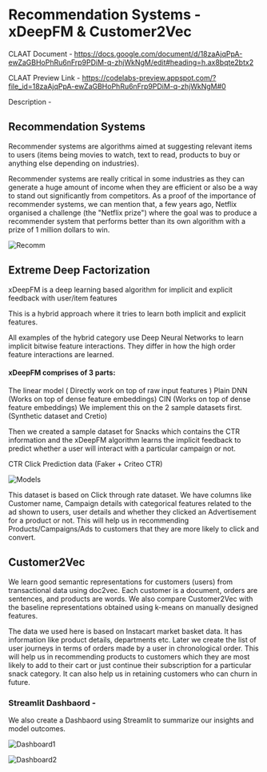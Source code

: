 # Recommendation Systems - xDeepFM & Customer2Vec



CLAAT Document - https://docs.google.com/document/d/18zaAjqPpA-ewZaGBHoPhRu6nFrp9PDiM-q-zhjWkNgM/edit#heading=h.ax8bqte2btx2

CLAAT Preview Link - https://codelabs-preview.appspot.com/?file_id=18zaAjqPpA-ewZaGBHoPhRu6nFrp9PDiM-q-zhjWkNgM#0

Description - 


## Recommendation Systems  

Recommender systems are algorithms aimed at suggesting relevant items to users (items being movies to watch, text to read, products to buy or anything else depending on industries).

Recommender systems are really critical in some industries as they can generate a huge amount of income when they are efficient or also be a way to stand out significantly from competitors. As a proof of the importance of recommender systems, we can mention that, a few years ago, Netflix organised a challenge (the "Netflix prize") where the goal was to produce a recommender system that performs better than its own algorithm with a prize of 1 million dollars to win.

![Recomm](https://github.com/Nikhilkohli1/Digital-Marketing-Analytics/blob/master/Assignment3_Attribution_Modeling/Panel%20Dashboard/images/theme.PNG)

## Extreme Deep Factorization


xDeepFM is a deep learning based algorithm for implicit and explicit feedback with user/item features

This is a hybrid approach where it tries to learn both implicit and explicit features.

All examples of the hybrid category use Deep Neural Networks to learn implicit bitwise feature interactions. They differ in how the high order feature interactions are learned.

#### xDeepFM comprises of 3 parts:

The linear model ( Directly work on top of raw input features )
Plain DNN (Works on top of dense feature embeddings)
CIN (Works on top of dense feature embeddings)
We implement this on the 2 sample datasets first. (Synthetic dataset and Cretio)

Then we created a sample dataset for Snacks which contains the CTR information and the xDeepFM algorithm learns the implicit feedback to predict whether a user will interact with a particular campaign or not.


CTR Click Prediction data (Faker + Criteo CTR)


![Models](https://github.com/Nikhilkohli1/Digital-Marketing-Analytics/blob/master/Assignment3_Attribution_Modeling/Panel%20Dashboard/images/Model%20Comaprision.JPG)

This dataset is based on Click through rate dataset. We have columns like Customer name, Campaign details with categorical features related to the ad shown to users, user details and whether they clicked an Advertisement for a product or not. This will help us in recommending Products/Campaigns/Ads to customers that they are more likely to click and convert.


## Customer2Vec


We learn good semantic representations for customers (users) from transactional data using doc2vec. Each customer is a document, orders are sentences, and products are words. We also compare Customer2Vec with the baseline representations obtained using k-means on manually designed features.

The data we used here is based on Instacart market basket data. It has information like product details, departments etc. Later we create the list of user journeys in terms of orders made by a user in chronological order. This will help us in recommending products to customers which they are most likely to add to their cart or just continue their subscription for a particular snack category. It can also help us in retaining customers who can churn in future.



### Streamlit Dashbaord -

We also create a Dashbaord using Streamlit to summarize our insights and model outcomes. 

![Dashboard1](https://github.com/Nikhilkohli1/Digital-Marketing-Analytics/blob/master/Assignment3_Attribution_Modeling/Panel%20Dashboard/Dash1.PNG)

![Dashboard2](https://github.com/Nikhilkohli1/Digital-Marketing-Analytics/blob/master/Assignment3_Attribution_Modeling/Panel%20Dashboard/Dash2.PNG)


